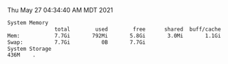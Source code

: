 Thu May 27 04:34:40 AM MDT 2021
```bash
System Memory
               total        used        free      shared  buff/cache   available
Mem:           7.7Gi       792Mi       5.8Gi       3.0Mi       1.1Gi       6.6Gi
Swap:          7.7Gi          0B       7.7Gi
System Storage
436M	.
```
